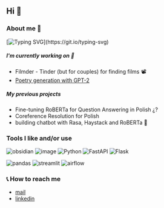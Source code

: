 ## Hi 🤙 
### About me 👤

[![Typing SVG](https://readme-typing-svg.demolab.com/?pause=1000&lines=I+am+a+Python+Developer+and+Machine+Learning+Engineer+from+Poland.;I+am+a+Python+Developer+and+Machine+Learning+Enthusiast+from+Poland.)](https://git.io/typing-svg) 

##### I'm currently working on 🐜

- Filmder - Tinder (but for couples) for finding films 📽️
- [Poetry generation with GPT-2](https://github.com/brgsk/poetry-generation)

##### My previous projects

- Fine-tuning RoBERTa for Question Answering in Polish ¿?
- Coreference Resolution for Polish
- building chatbot with Rasa, Haystack and RoBERTa 🤖

 ### Tools I like and/or use
 
 <!-- [![HitCount](https://hits.dwyl.com/brgsk/brgsk.svg?style=flat-square&show=unique)](http://hits.dwyl.com/brgsk/brgsk) -->
 <!-- [![Top Langs](https://github-readme-stats.vercel.app/api/top-langs/?username=anuraghazra&layout=compact)](https://github.com/anuraghazra/github-readme-stats) -->
<!-- ![image](https://activity-graph.herokuapp.com/graph?username=brgsk&theme=minimal) -->
![obsidian](https://img.shields.io/badge/Obsidian-483699?style=for-the-badge&logo=Obsidian&logoColor=white)
![image](https://img.shields.io/badge/PyTorch%20Lightning-792DE4?style=for-the-badge&logo=pytorch-lightning&logoColor=white)
![Python](https://img.shields.io/badge/python-3670A0?style=for-the-badge&logo=python&logoColor=ffdd54)
![FastAPI](https://img.shields.io/badge/FastAPI-005571?style=for-the-badge&logo=fastapi)
![Flask](https://img.shields.io/badge/flask-%23000.svg?style=for-the-badge&logo=flask&logoColor=white)
<!-- ![NestJS](https://img.shields.io/badge/nestjs-%23E0234E.svg?style=for-the-badge&logo=nestjs&logoColor=white) -->
![pandas](https://img.shields.io/badge/Pandas-2C2D72?style=for-the-badge&logo=pandas&logoColor=white)
![streamlit](https://img.shields.io/badge/Streamlit-FF4B4B?style=for-the-badge&logo=Streamlit&logoColor=white)
![airflow](https://img.shields.io/badge/Airflow-017CEE?style=for-the-badge&logo=Apache%20Airflow&logoColor=white)
<!-- ![lang](https://github-readme-stats.vercel.app/api/top-langs/?username=brgsk) -->

### :telephone_receiver: How to reach me

- [mail](bartosz.k.roguski@gmail.com)
- [linkedin](https://www.linkedin.com/in/bartosz-roguski-04206a163/)

<!-- ![ja](https://img.shields.io/badge/Signal-%23039BE5.svg?&style=for-the-badge&logo=Signal&logoColor=white) -->
